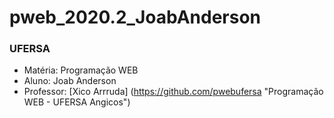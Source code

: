 # pweb_2020.2_JoabAnderson

### UFERSA

+ Matéria: Programação WEB
+ Aluno: Joab Anderson
+ Professor: [Xico Arrruda] (https://github.com/pwebufersa "Programação WEB - UFERSA Angicos")

